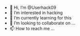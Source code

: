 - 👋 Hi, I’m @Userhack09
- 👀 I’m interested in hacking 
- 🌱 I’m currently learning for this
- 💞️ I’m looking to collaborate on ...
- 📫 How to reach me ...

<!---
Userhack09/Userhack09 is a ✨ special ✨ repository because its `README.md` (this file) appears on your GitHub profile.
You can click the Preview link to take a look at your changes.
--->
